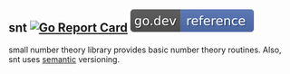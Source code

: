 ## snt [![Go Report Card](https://goreportcard.com/badge/github.com/jfcg/snt)](https://goreportcard.com/report/github.com/jfcg/snt) [![go.dev ref](https://raw.githubusercontent.com/jfcg/.github/main/godev.svg)](https://pkg.go.dev/github.com/jfcg/snt)
small number theory library provides basic number theory routines.
Also, snt uses [semantic](https://semver.org) versioning.
